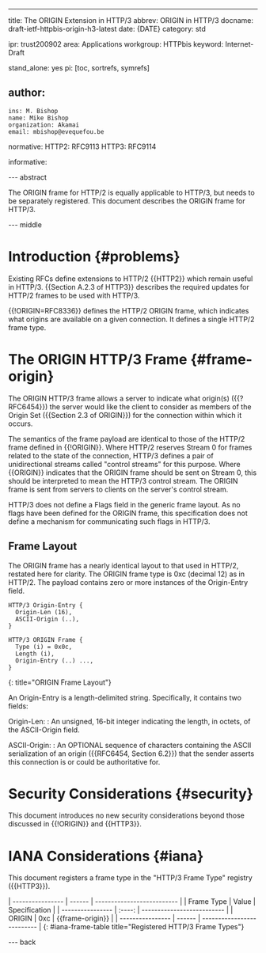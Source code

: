 ---
title: The ORIGIN Extension in HTTP/3
abbrev: ORIGIN in HTTP/3
docname: draft-ietf-httpbis-origin-h3-latest
date: {DATE}
category: std

ipr: trust200902
area: Applications
workgroup: HTTPbis
keyword: Internet-Draft

stand_alone: yes
pi: [toc, sortrefs, symrefs]

author:
  -
    ins: M. Bishop
    name: Mike Bishop
    organization: Akamai
    email: mbishop@evequefou.be

normative:
  HTTP2:
    RFC9113
  HTTP3:
    RFC9114

informative:


--- abstract

The ORIGIN frame for HTTP/2 is equally applicable to HTTP/3, but
needs to be separately registered. This document describes the ORIGIN
frame for HTTP/3.

--- middle

# Introduction {#problems}

Existing RFCs define extensions to HTTP/2 {{HTTP2}} which remain useful in
HTTP/3. {{Section A.2.3 of HTTP3}} describes the required updates for HTTP/2
frames to be used with HTTP/3.

{{!ORIGIN=RFC8336}} defines the HTTP/2 ORIGIN frame, which indicates what
origins are available on a given connection.  It defines a single HTTP/2 frame
type.

# The ORIGIN HTTP/3 Frame {#frame-origin}

The ORIGIN HTTP/3 frame allows a server to indicate what origin(s)
({{?RFC6454}}) the server would like the client to consider as members of the
Origin Set ({{Section 2.3 of ORIGIN}}) for the connection within which it
occurs.

The semantics of the frame payload are identical to those of the HTTP/2 frame
defined in {{!ORIGIN}}. Where HTTP/2 reserves Stream 0 for frames related to the
state of the connection, HTTP/3 defines a pair of unidirectional streams called
"control streams" for this purpose.  Where {{ORIGIN}} indicates that the ORIGIN
frame should be sent on Stream 0, this should be interpreted to mean the HTTP/3
control stream.  The ORIGIN frame is sent from servers to clients on the
server's control stream.

HTTP/3 does not define a Flags field in the generic frame layout. As no flags
have been defined for the ORIGIN frame, this specification does not define a
mechanism for communicating such flags in HTTP/3.

## Frame Layout

The ORIGIN frame has a nearly identical layout to that used in HTTP/2, restated
here for clarity.  The ORIGIN frame type is 0xc (decimal 12) as in HTTP/2. The
payload contains zero or more instances of the Origin-Entry field.

~~~~~ ascii-art
HTTP/3 Origin-Entry {
  Origin-Len (16),
  ASCII-Origin (..),
}

HTTP/3 ORIGIN Frame {
  Type (i) = 0x0c,
  Length (i),
  Origin-Entry (..) ...,
}
~~~~~
{: title="ORIGIN Frame Layout"}

An Origin-Entry is a length-delimited string. Specifically, it contains two
fields:

Origin-Len:
: An unsigned, 16-bit integer indicating the length, in octets, of
the ASCII-Origin field.

ASCII-Origin:
: An OPTIONAL sequence of characters containing the ASCII serialization of an
  origin ({{RFC6454, Section 6.2}}) that the sender asserts this connection is
  or could be authoritative for.

# Security Considerations {#security}

This document introduces no new security considerations beyond those discussed
in {{!ORIGIN}} and {{HTTP3}}.

# IANA Considerations {#iana}

This document registers a frame type in the "HTTP/3 Frame Type"
registry ({{HTTP3}}).

| ---------------- | ------ | -------------------------- |
| Frame Type       | Value  | Specification              |
| ---------------- | :----: | -------------------------- |
| ORIGIN           |  0xc   | {{frame-origin}}           |
| ---------------- | ------ | -------------------------- |
{: #iana-frame-table title="Registered HTTP/3 Frame Types"}

--- back
